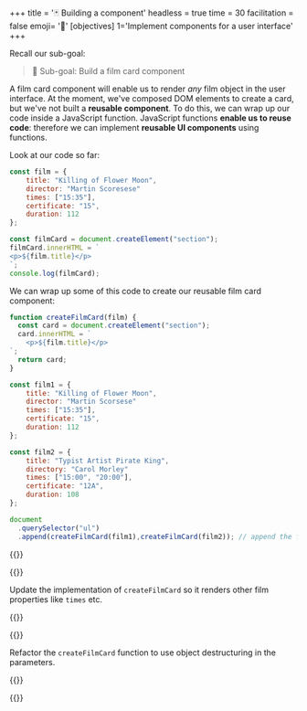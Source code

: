 +++
title = '🃏 Building a component'
headless = true
time = 30
facilitation = false
emoji= '🧩'
[objectives]
    1='Implement components for a user interface'
+++

Recall our sub-goal:

> 🎯 Sub-goal: Build a film card component

A film card component will enable us to render _any_ film object in the user interface. At the moment, we've composed DOM elements to create a card, but we've not built a **reusable component**. To do this, we can wrap up our code inside a JavaScript function. JavaScript functions **enable us to reuse code**: therefore we can implement **reusable UI components** using functions.

Look at our code so far:

```js
const film = {
    title: "Killing of Flower Moon",
    director: "Martin Scoresese"
    times: ["15:35"],
    certificate: "15",
    duration: 112
};

const filmCard = document.createElement("section");
filmCard.innerHTML = `
<p>${film.title}</p>
`;
console.log(filmCard);
```

We can wrap up some of this code to create our reusable film card component:

```js
function createFilmCard(film) {
  const card = document.createElement("section");
  card.innerHTML = `
    <p>${film.title}</p>
`;
  return card;
}

const film1 = {
    title: "Killing of Flower Moon",
    director: "Martin Scorsese"
    times: ["15:35"],
    certificate: "15",
    duration: 112
};

const film2 = {
    title: "Typist Artist Pirate King",
    directory: "Carol Morley"
    times: ["15:00", "20:00"],
    certificate: "12A",
    duration: 108
};

document
  .querySelector("ul")
  .append(createFilmCard(film1),createFilmCard(film2)); // append the film cards to the DOM
```

{{<tabs>}}

{{<tab name="🔧 Implement">}}

Update the implementation of `createFilmCard` so it renders other film properties like `times` etc.

{{</tab>}}

{{<tab name="🧹 Refactor">}}

Refactor the `createFilmCard` function to use object destructuring in the parameters.

{{</tab>}}

{{</tabs>}}
